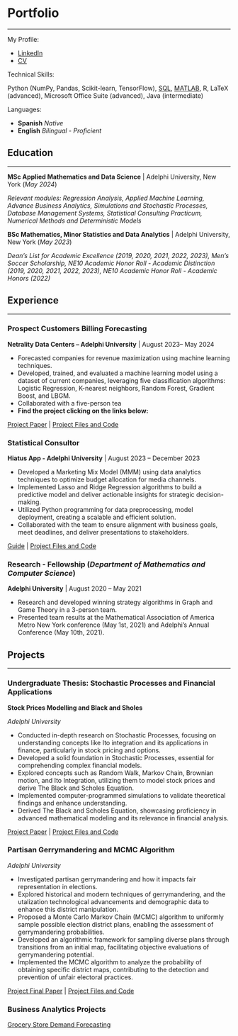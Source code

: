# Portfolio
---


My Profile: 

- [LinkedIn](https://www.linkedin.com/in/danieldelasherasgarcia/)
- [CV](https://github.com/danihga/portfolio/blob/20f3f2031d54c2088b7dba0a1af30ce1f33d68f8/docs/Daniel%20de%20las%20Heras.pdf)


Technical Skills:

Python (NumPy, Pandas, Scikit-learn, TensorFlow), [SQL](https://github.com/danihga/portfolio/blob/70662d5f9ccd0a733a2e2a58af1134bc5ce68207/SQL/Sports_Store_Database_Project.pdf), [MATLAB](https://github.com/danihga/portfolio/tree/7aa24179de091c7d5b50aad336a669f7499f6199/MAT%20LAB), R, LaTeX (advanced), Microsoft Office Suite (advanced), Java (intermediate)


Languages:

- **Spanish** *Native*
- **English** *Bilingual - Proficient*
  
## Education 
***
**MSc Applied Mathematics and Data Science** | Adelphi University, New York (_May 2024_)

*Relevant modules: Regression Analysis, Applied Machine Learning, Advance Business Analytics, Simulations and Stochastic Processes, Database Management Systems, Statistical Consulting Practicum, Numerical Methods and Deterministic Models*


**BSc Mathematics, Minor Statistics and Data Analytics** | Adelphi University, New York (_May 2023_)

*Dean’s List for Academic Excellence (2019, 2020, 2021, 2022, 2023), Men’s Soccer Scholarship, NE10 Academic Honor Roll -
Academic Distinction (2019, 2020, 2021, 2022, 2023), NE10 Academic Honor Roll - Academic Honors (2022)*

## Experience 
___

### Prospect Customers Billing Forecasting
**Netrality Data Centers – Adelphi University** | August 2023– May 2024

- Forecasted companies for revenue maximization using machine learning techniques.
- Developed, trained, and evaluated a machine learning model using a dataset of current companies, leveraging five classification
algorithms: Logistic Regression, K-nearest neighbors, Random Forest, Gradient Boost, and LBGM.
- Collaborated with a five-person tea
- **Find the project clicking on the links below:** 

[Project Paper](https://github.com/danihga/portfolio/blob/8c23a04c234420d0d733ea192c3c15f4300fde8e/Netrality/Project_Report.pdf)        |       [Project Files and Code](https://github.com/danihga/portfolio/tree/c1310e13be3891c02828cc1d63d6d37713832055/Netrality)

### Statistical Consultor
**Hiatus App - Adelphi University** | August 2023 – December 2023
- Developed a Marketing Mix Model (MMM) using data analytics techniques to optimize budget allocation for media channels.
- Implemented Lasso and Ridge Regression algorithms to build a predictive model and deliver actionable insights for strategic
decision-making.
- Utilized Python programming for data preprocessing, model deployment, creating a scalable and efficient solution.
- Collaborated with the team to ensure alignment with business goals, meet deadlines, and deliver presentations to stakeholders.

[Guide](https://github.com/danihga/portfolio/blob/6b85c563e37395a9d2ea09f332743f00cb1e777e/Hiatus/Guidebook.pdf)        |       [Project Files and Code](https://github.com/danihga/portfolio/tree/78206beb82fbbe267a3d2e92265c282f858cb3f4/Hiatus)

### Research - Fellowship (_Department of Mathematics and Computer Science_)
**Adelphi University** | August 2020 – May 2021
- Research and developed winning strategy algorithms in Graph and Game Theory in a 3-person team.
- Presented team results at the Mathematical Association of America Metro New York conference (May 1st, 2021)
and Adelphi’s Annual Conference (May 10th, 2021).

## Projects
___

### Undergraduate Thesis: Stochastic Processes and Financial Applications
**Stock Prices Modelling and Black and Sholes**

*Adelphi University*

- Conducted in-depth research on Stochastic Processes, focusing on understanding concepts like Ito integration and its applications in finance, particularly in stock pricing and options.
- Developed a solid foundation in Stochastic Processes, essential for comprehending complex financial models.
- Explored concepts such as Random Walk, Markov Chain, Brownian motion, and Ito Integration, utilizing them to model stock prices and derive The Black and Scholes Equation.
- Implemented computer-programmed simulations to validate theoretical findings and enhance understanding.
- Derived The Black and Scholes Equation, showcasing proficiency in advanced mathematical modeling and its relevance in financial analysis.

[Project Paper](https://github.com/danihga/portfolio/blob/ff78935a7b6f92ce08a7be4567e64779c5e82100/Black-Sholes%20Research%20Undergraduate%20Thesis/Black_Sholes_Paper.pdf)        |       [Project Files and Code](https://github.com/danihga/portfolio/tree/7e7d2639a4ad13b6a57eab274ff090763203eeac/Black-Sholes%20Research%20Undergraduate%20Thesis)

### Partisan Gerrymandering and MCMC Algorithm
*Adelphi University*

- Investigated partisan gerrymandering and how it impacts fair representation in elections.
- Explored historical and modern techniques of gerrymandering, and the utalization technological advancements and demographic data to enhance this district manipulation.
- Proposed a Monte Carlo Markov Chain (MCMC) algorithm to uniformly sample possible election district plans, enabling the assessment of gerrymandering probabilities.
- Developed an algorithmic framework for sampling diverse plans through transitions from an initial map, facilitating objective evaluations of gerrymandering potential.
- Implemented the MCMC algorithm to analyze the probability of obtaining specific district maps, contributing to the detection and prevention of unfair electoral practices.

[Project Final Paper](https://github.com/danihga/portfolio/blob/d8ee2ac5d09d897c0b962133e7fefa0500717727/Redistricting%20Project/Final_Project_Report.pdf)        |       [Project Files and Code](https://github.com/danihga/portfolio/blob/d8ee2ac5d09d897c0b962133e7fefa0500717727/Redistricting%20Project)

### Business Analytics Projects

[Grocery Store Demand Forecasting](https://github.com/danihga/portfolio/tree/9c661e64a946d882463050999acb9bfa84d6431b/Extra%20Business%20Analytics%20Projects)
